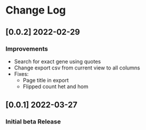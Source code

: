 # Change Log

## [0.0.2] 2022-02-29
### Improvements 

- Search for exact gene using quotes
- Change export csv from current view to all columns
- Fixes:
  - Page title in export
  - Flipped count het and hom 

## [0.0.1] 2022-03-27
### Initial beta Release
